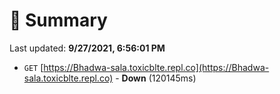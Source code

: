 # 📖 Summary
Last updated: **9/27/2021, 6:56:01 PM**

- `GET` [https://Bhadwa-sala.toxicblte.repl.co](https://Bhadwa-sala.toxicblte.repl.co) - **Down** (120145ms)
